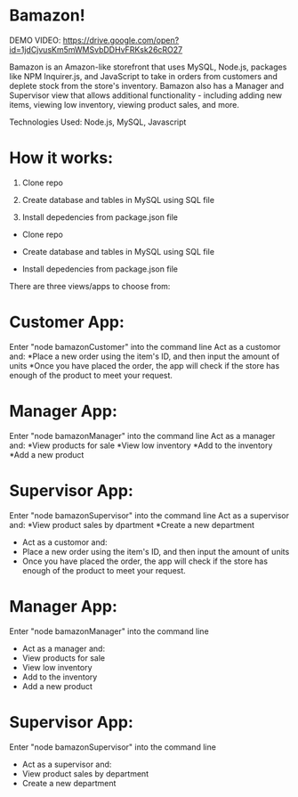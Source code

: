 # Bamazon!
DEMO VIDEO: https://drive.google.com/open?id=1jdCjvusKm5mWMSvbDDHvFRKsk26cRO27

Bamazon is an Amazon-like storefront that uses MySQL, Node.js, packages like NPM Inquirer.js, and JavaScript to take in orders from customers and deplete stock from the store's inventory. Bamazon also has a Manager and Supervisor view that allows additional functionality - including adding new items, viewing low inventory, viewing product sales, and more.

Technologies Used:
Node.js, MySQL, Javascript

# How it works:

1) Clone repo

2) Create database and tables in MySQL using SQL file

3) Install depedencies from package.json file
* Clone repo

* Create database and tables in MySQL using SQL file

* Install depedencies from package.json file

There are three views/apps to choose from:

# Customer App:
Enter "node bamazonCustomer" into the command line
Act as a customor and:
*Place a new order using the item's ID, and then input the amount of units
*Once you have placed the order, the app will check if the store has enough of the product to meet your request.

# Manager App:
Enter "node bamazonManager" into the command line
Act as a manager and:
*View products for sale
*View low inventory
*Add to the inventory
*Add a new product

# Supervisor App:
Enter "node bamazonSupervisor" into the command line
Act as a supervisor and:
*View product sales by dpartment
*Create a new department
* Act as a customor and:
* Place a new order using the item's ID, and then input the amount of units
* Once you have placed the order, the app will check if the store has enough of the product to meet your request.

# Manager App:
Enter "node bamazonManager" into the command line
* Act as a manager and:
* View products for sale
* View low inventory
* Add to the inventory
* Add a new product

# Supervisor App:
Enter "node bamazonSupervisor" into the command line
* Act as a supervisor and:
* View product sales by department
* Create a new department
